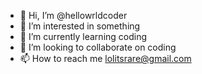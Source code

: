 - 👋 Hi, I’m @hellowrldcoder
- 👀 I’m interested in something
- 🌱 I’m currently learning coding
- 💞️ I’m looking to collaborate on coding
- 📫 How to reach me lolitsrare@gmail.com

<!---
hellowrldcoder/hellowrldcoder is a ✨ special ✨ repository because its `README.md` (this file) appears on your GitHub profile.
You can click the Preview link to take a look at your changes.
--->
